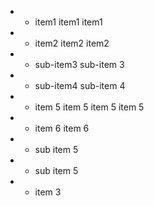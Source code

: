 

  - * item1 item1 item1
  - * item2 item2 item2

  - - sub-item3 sub-item 3
  - - sub-item4 sub-item 4

  - + item 5 item 5 item 5 item 5
  - + item 6 item 6

  - - sub item 5
  - - sub item 5

  - * item 3


